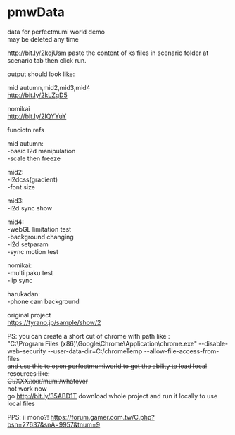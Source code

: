 # pmwData
data for perfectmumi world demo  
may be deleted any time  

http://bit.ly/2kqjUsm
paste the content of ks files in scenario folder at scenario tab then click run.

output should look like:

mid autumn,mid2,mid3,mid4  
http://bit.ly/2kLZgD5

nomikai  
http://bit.ly/2lQYYuY  

funciotn refs

mid autumn:  
-basic l2d manipulation  
-scale then freeze  

mid2:  
-l2dcss(gradient)  
-font size  

mid3:  
-l2d sync show  

mid4:  
-webGL limitation test  
-background changing  
-l2d setparam  
-sync motion test  

nomikai:  
-multi paku test  
-lip sync  

harukadan:  
-phone cam background
  
original project  
https://tyrano.jp/sample/show/2  


PS:
you can create a short cut of chrome with path like :   
"C:\Program Files (x86)\Google\Chrome\Application\chrome.exe" --disable-web-security  --user-data-dir=C:/chromeTemp --allow-file-access-from-files  
~~and use this to open perfectmumiworld to get the ability to load local resources like:  
C:/XXX/xxx/mumi/whatever~~  
not work now  
go http://bit.ly/35ABD1T
download whole project and run it locally to use local files

PPS: ii mono?! https://forum.gamer.com.tw/C.php?bsn=27637&snA=9957&tnum=9
